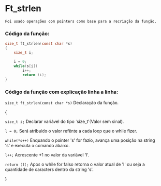# Ft_strlen  
    Foi usado operações com pointers como base para a recriação da função.
    
### Código da função:
```c
size_t ft_strlen(const char *s)
{
    size_t i;

    i = 0;
    while(s[i])
        i++;
        return (i);
}
```
### Código da função com explicação linha a linha:

`size_t ft_strlen(const char *s)` Declaração da função.

{

`size_t i;` Declarar variável do tipo 'size_t'(Valor sem sinal).


`l = 0;` Será atribuido o valor refênte a cada loop que o while fizer.

`while(*s++)` Enquando o pointer 's' for fazio, avança uma posição na string 's' e executa o comando abaixo.

`l++;` Acrescente +1 no valor da variável 'l'.

`return (l);` Apos o while for falso retorna o valor atual de 'l' ou seja a quantidade de caracters dentro da string 's'.

}